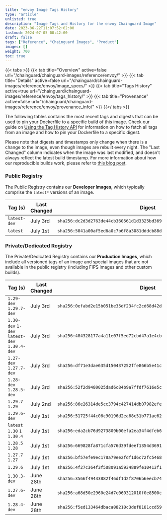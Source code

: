 ```yaml
---
title: "envoy Image Tags History"
type: "article"
unlisted: true
description: "Image Tags and History for the envoy Chainguard Image"
date: 2023-06-22T11:07:52+02:00
lastmod: 2024-07-05 00:42:00
draft: false
tags: ["Reference", "Chainguard Images", "Product"]
images: []
weight: 700
toc: true
---
```


{{< tabs >}}
{{< tab title="Overview" active=false url="/chainguard/chainguard-images/reference/envoy/" >}}
{{< tab title="Details" active=false url="/chainguard/chainguard-images/reference/envoy/image_specs/" >}}
{{< tab title="Tags History" active=true url="/chainguard/chainguard-images/reference/envoy/tags_history/" >}}
{{< tab title="Provenance" active=false url="/chainguard/chainguard-images/reference/envoy/provenance_info/" >}}
{{</ tabs >}}

The following tables contains the most recent tags and digests that can be used to pin your Dockerfile to a specific build of this image. Check our guide on [Using the Tag History API](/chainguard/chainguard-images/using-the-tag-history-api/) for information on how to fetch all tags from an image and how to pin your Dockerfile to a specific digest.

Please note that digests and timestamps only change when there is a change to the image, even though images are rebuilt every night. The "Last Changed" column indicates when the image was last modified, and doesn't always reflect the latest build timestamp. For more information about how our reproducible builds work, please refer to [this blog post](https://www.chainguard.dev/unchained/reproducing-chainguards-reproducible-image-builds).

### Public Registry
The Public Registry contains our **Developer Images**, which typically comprise the `latest*` versions of an image.

| Tag (s)       | Last Changed | Digest                                                                    |
|---------------|--------------|---------------------------------------------------------------------------|
|  `latest-dev` | July 3rd     | `sha256:dc2d3d2763de44cb360561d1d3325bd3698e05f9b54fde4f1afcc3f8a6c18d24` |
|  `latest`     | July 1st     | `sha256:5041a00af5ed6a0c7b6f8a3081dddcb88dc60417b5f7c97d3c20c4ade26fb534` |


### Private/Dedicated Registry
The Private/Dedicated Registry contains our **Production Images**, which include all versioned tags of an image and special images that are not available in the public registry (including FIPS images and other custom builds).

| Tag (s)                                       | Last Changed | Digest                                                                    |
|-----------------------------------------------|--------------|---------------------------------------------------------------------------|
|  `1.29-dev` `1.29.7-dev`                      | July 3rd     | `sha256:0efabd2e15b051be35df234fc2cd68d42d64fdaf7af074009c8512f8b337cb5d` |
|  `1.30-dev` `1-dev` `latest-dev` `1.30.4-dev` | July 3rd     | `sha256:484328177a4a11e07f5ed72cbd47a1e4cbc13e71ebec3e79fba365e2345e7f12` |
|  `1.27-dev` `1.27.7-dev`                      | July 3rd     | `sha256:df71e3dae635d150437252ffe866b5e41c124c949fd5e3207ffac227d2faf852` |
|  `1.28-dev` `1.28.5-dev`                      | July 3rd     | `sha256:52f2d9480025dad6c84b9a7ffdf7616e5c479ad5924376a727bbc76d2c8b6680` |
|  `1.29.7` `1.29`                              | July 2nd     | `sha256:86e26314de5cc3794c427414db07982efe5d8154cb08d417e1bef5a855b3bb52` |
|  `1.29.6-dev`                                 | July 1st     | `sha256:51725f44c06c90196d2ea68c51b771ae62cd0228eda90026671258ecacd6ae14` |
|  `latest` `1.30` `1` `1.30.4`                 | July 1st     | `sha256:eda2cb76d9273809b00efa2ea34f4dfeb6b1976a656964cd839d70b763feab4c` |
|  `1.28.5` `1.28`                              | July 1st     | `sha256:669828fa871cfa576d39fdeef1354d36917eaec9d7895883286ff8f1a18951b7` |
|  `1.27.7` `1.27`                              | July 1st     | `sha256:bf57efe9ec178a79ee2fdf1d6c72fc5468a332421cddb7c2333b77a47cb524da` |
|  `1.29.6`                                     | July 1st     | `sha256:4f27c364f3f508091a5934889fe10413f11fde5a75672f6b30f412c75b556c03` |
|  `1.30.3-dev`                                 | June 28th    | `sha256:3566f49433882f46df1d2f8706b6eecb74a8ce1f3e22e0bac716d62aa5f7732f` |
|  `1.27.6-dev`                                 | June 28th    | `sha256:a68d50e2960e24d7c060312010f0e8500c89c78ff892d5dd613f011963b2593e` |
|  `1.28.4-dev`                                 | June 28th    | `sha256:f5ed133464dbaca08210c3def8181ccd59840f6cd7d93d4508318420c3347724` |

